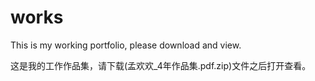 # works

This is my working portfolio, please download and view.

这是我的工作作品集，请下载(孟欢欢_4年作品集.pdf.zip)文件之后打开查看。
